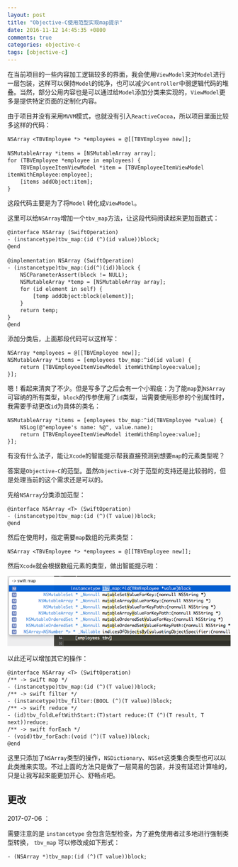 ```yaml
---
layout: post
title: "Objective-C使用范型实现map提示"
date: 2016-11-12 14:45:35 +0800
comments: true
categories: objective-c
tags: [objective-c]
---
```

在当前项目的一些内容加工逻辑较多的界面，我会使用`ViewModel`来对`Model`进行一层包装，这样可以保持`Model`的纯净，也可以减少`Controller`中弱逻辑代码的堆叠。当然，部分公用内容也是可以通过给`Model`添加分类来实现的，`ViewModel`更多是提供特定页面的定制化内容。

由于项目并没有采用`MVVM`模式，也就没有引入`ReactiveCocoa`，所以项目里面比较多这样的代码：

```objc
NSArray <TBVEmployee *> *employees = @[[TBVEmployee new]];

NSMutableArray *items = [NSMutableArray array];
for (TBVEmployee *employee in employees) {
    TBVEmployeeItemViewModel *item = [TBVEmployeeItemViewModel itemWithEmployee:employee];
    [items addObject:item];
}
```

这段代码主要是为了将`Model` 转化成`ViewModel`。
<!--more-->
这里可以给`NSArray`增加一个`tbv_map`方法，让这段代码阅读起来更加函数式：

```objc
@interface NSArray (SwiftOperation)
- (instancetype)tbv_map:(id (^)(id value))block;
@end

@implementation NSArray (SwiftOperation)
- (instancetype)tbv_map:(id(^)(id))block {
    NSCParameterAssert(block != NULL);
    NSMutableArray *temp = [NSMutableArray array];
    for (id element in self) {
        [temp addObject:block(element)];
    }
    return temp;
}
@end
```
添加分类后，上面那段代码可以这样写：

```objc
NSArray *employees = @[[TBVEmployee new]];
NSMutableArray *items = [employees tbv_map:^id(id value) {
    return [TBVEmployeeItemViewModel itemWithEmployee:value];
}];
```

嗯！看起来清爽了不少。但是写多了之后会有一个小瑕疵：为了能`map`到`NSArray`可容纳的所有类型，`block`的传参使用了`id`类型，当需要使用形参的个别属性时，我需要手动更改`id`为具体的类名：

```
NSMutableArray *items = [employees tbv_map:^id(TBVEmployee *value) {
    NSLog(@"employee's name: %@", value.name);
    return [TBVEmployeeItemViewModel itemWithEmployee:value];
}];
```
有没有什么法子，能让`Xcode`的智能提示帮我直接预测到想要`map`的元素类型呢？

答案是`Objective-C`的范型。虽然`Objective-C`对于范型的支持还是比较弱的，但是处理当前的这个需求还是可以的。

先给`NSArray`分类添加范型：

```objc
@interface NSArray <T> (SwiftOperation)
- (instancetype)tbv_map:(id (^)(T value))block;
@end
```
然后在使用时，指定需要`map`数组的元素类型：

```objc
NSArray <TBVEmployee *> *employees = @[[TBVEmployee new]];
```

然后`Xcode`就会根据数组元素的类型，做出智能提示啦：

![](/images/2016-11-12-3.26.30.png)

以此还可以增加其它的操作：

```objc
@interface NSArray <T> (SwiftOperation)
/** -> swift map */
- (instancetype)tbv_map:(id (^)(T value))block;
/** -> swift filter */
- (instancetype)tbv_filter:(BOOL (^)(T value))block;
/** -> swift reduce */
- (id)tbv_foldLeftWithStart:(T)start reduce:(T (^)(T result, T next))reduce;
/** -> swift forEach */
- (void)tbv_forEach:(void (^)(T value))block;
@end
```
这里只添加了`NSArray`类型的操作，`NSDictionary`、`NSSet`这类集合类型也可以以此类推来实现。不过上面的方法只是做了一层简易的包装，并没有延迟计算啥的，只是让我写起来能更加开心、舒畅点吧。

## 更改
2017-07-06 ： 

需要注意的是 `instancetype` 会包含范型检查，为了避免使用者过多地进行强制类型转换， `tbv_map` 可以修改成如下形式：

```
- (NSArray *)tbv_map:(id (^)(T value))block;
```
